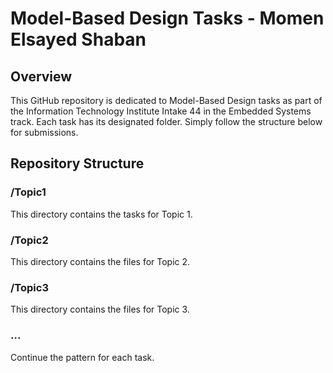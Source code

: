 # Model-Based Design Tasks - Momen Elsayed Shaban

## Overview

This GitHub repository is dedicated to Model-Based Design tasks as part of the Information Technology Institute Intake 44 in the Embedded Systems track. Each task has its designated folder. Simply follow the structure below for submissions.

## Repository Structure

### /Topic1
This directory contains the tasks for Topic 1.

### /Topic2
This directory contains the files for Topic 2.

### /Topic3
This directory contains the files for Topic 3.

### ...

Continue the pattern for each task.
